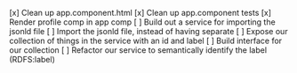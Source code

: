 [x] Clean up app.component.html 
[x] Clean up app.component tests
[x] Render profile comp in app comp
[ ] Build out a service for importing the jsonld file
[ ] Import the jsonld file, instead of having separate
[ ] Expose our collection of things in the service with an id and label
[ ] Build interface for our collection
[ ] Refactor our service to semantically identify the label (RDFS:label)


